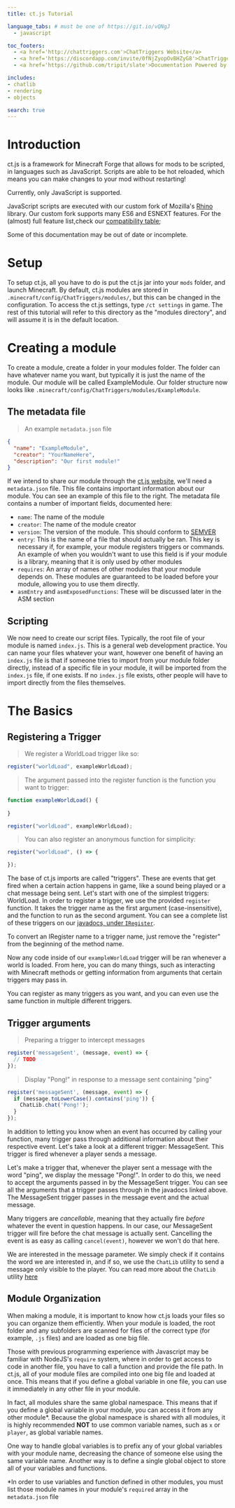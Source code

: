 ```yaml
---
title: ct.js Tutorial

language_tabs: # must be one of https://git.io/vQNgJ
  - javascript

toc_footers:
  - <a href='http://chattriggers.com'>ChatTriggers Website</a>
  - <a href='https://discordapp.com/invite/0fNjZyopOvBHZyG8'>ChatTriggers Discord</a>
  - <a href='https://github.com/tripit/slate'>Documentation Powered by Slate</a>

includes:
- chatlib
- rendering
- objects

search: true
---
```


# Introduction

ct.js is a framework for Minecraft Forge that allows for mods to be scripted, in
languages such as JavaScript. Scripts are able to be hot reloaded, which means
you can make changes to your mod without restarting!

<aside class="warning">
  Currently, only JavaScript is supported.
</aside>

JavaScript scripts are executed with our custom fork of Mozilla's 
[Rhino](https://developer.mozilla.org/en-US/docs/Mozilla/Projects/Rhino)
library. Our custom fork supports many ES6 and ESNEXT features. For the (almost)
full feature list,check our 
[compatibility table](https://chattriggers.github.io/rhino/);

<aside class="warning">
  Some of this documentation may be out of date or incomplete.
</aside>

# Setup

To setup ct.js, all you have to do is put the ct.js jar into your `mods` folder,
and launch Minecraft. By default, ct.js modules are stored in 
`.minecraft/config/ChatTriggers/modules/`, but this can be changed in the 
configuration. To access the ct.js settings, type `/ct settings` in game. The 
rest of this tutorial will refer to this directory as the "modules directory",
and will assume it is in the default location.
 
# Creating a module

To create a module, create a folder in your modules folder. The folder can have
whatever name you want, but typically it is just the name of the module. Our
module will be called ExampleModule. Our folder structure now looks like 
`.minecraft/config/ChatTriggers/modules/ExampleModule`.

## The metadata file

> An example `metadata.json` file

```json
{
  "name": "ExampleModule",
  "creator": "YourNameHere",
  "description": "Our first module!"
}
```


If we intend to share our module through the 
[ct.js website](https://chattriggers.com), we'll need a `metadata.json` file.
This file contains important information about our module. You can see an
example of this file to the right. The metadata file contains a number of 
important fields, documented here:

- `name`: The name of the module
- `creator`: The name of the module creator
- `version`: The version of the module. This should conform to 
  [SEMVER](https://semver.org/)
- `entry`: This is the name of a file that should actually be ran. This key is
  necessary if, for example, your module registers triggers or commands. An 
  example of when you wouldn't want to use this field is if your module is a 
  library, meaning that it is only used by other modules
- `requires`: An array of names of other modules that your module depends on.
  These modules are guaranteed to be loaded before your module, allowing you to 
  use them directly.
- `asmEntry` and `asmExposedFunctions`: These will be discussed later in the ASM
  section

## Scripting

We now need to create our script files. Typically, the root file of your module
is named `index.js`. This is a general web development practice. You can name
your files whatever your want, however one benefit of having an `index.js` file
is that if someone tries to import from your module folder directly, instead of
a specific file in your module, it will be imported from the `index.js` file, if
one exists. If no `index.js` file exists, other people will have to import
directly from the files themselves.

# The Basics

## Registering a Trigger

>We register a WorldLoad trigger like so:

```javascript
register("worldLoad", exampleWorldLoad);
```

>The argument passed into the register function is the function you want to trigger:

```javascript
function exampleWorldLoad() {
  
}

register("worldLoad", exampleWorldLoad);
```

>You can also register an anonymous function for simplicity:

```javascript
register("worldLoad", () => {

});
```

The base of ct.js imports are called "triggers". These are events that get fired
when a certain action happens in game, like a sound being played or a chat 
message being sent. Let's start with one of the simplest triggers: WorldLoad. In
order to register a trigger, we use the provided `register` function. It takes
the trigger name as the first argument (case-insensitive), and the function to
run as the second argument. You can see a complete list of these triggers on our 
[javadocs, under `IRegister`](https://www.chattriggers.com/javadocs/com/chattriggers/ctjs/engine/IRegister.html).

<aside class="notice">
  To convert an IRegister name to a trigger name, just remove the "register" from the beginning of the method name.
</aside>

Now any code inside of our `exampleWorldLoad` trigger will be ran whenever a world is loaded. From here, you 
can do many things, such as interacting with Minecraft methods or getting information from arguments that 
certain triggers may pass in.

<aside class="notice">
  You can register as many triggers as you want, and you can even use the same function in multiple different triggers.
</aside>

## Trigger arguments

> Preparing a trigger to intercept messages

```js
register('messageSent', (message, event) => {
  // TODO
});
```

> Display "Pong!" in response to a message sent containing "ping"

```js
register('messageSent', (message, event) => {
  if (message.toLowerCase().contains('ping')) {
    ChatLib.chat('Pong!');
  }
});
```

In addition to letting you know when an event has occurred by calling your function, many trigger pass through additional information about their respective event. Let's take a look at a different trigger: MessageSent. This trigger is fired whenever a player sends a message.

Let's make a trigger that, whenever the player sent a message with the word "ping", we display the message "Pong!". In order to do this, we need to accept the arguments passed in by the MessageSent trigger. You can see all the arguments that a trigger passes through in the javadocs linked above. The MessageSent trigger passes in the message event and the actual message.

Many triggers are _cancellable_, meaning that they actually fire _before_ whatever the event in question happens. In our case, our MessageSent trigger will fire before the chat message is actually sent. Cancelling the event is as easy as calling `cancel(event)`, however we won't do that here.

We are interested in the message parameter. We simply check if it contains the word we are interested in, and if so, we use the `ChatLib` utility to send a message only visible to the player. You can read more about the `ChatLib` utility [here](TODO)

## Module Organization

When making a module, it is important to know how ct.js loads your files so you can organize them efficiently. When your module is loaded, the root folder and any subfolders are scanned for files of the correct type (for example, `.js` files) and are loaded as one big file. 

Those with previous programming experience with Javascript may be familiar with NodeJS's `require` system, where in order to get access to code in another file, you have to call a function and provide the file path. In ct.js, all of your module files are compiled into one big file and loaded at once. This means that if you define a global variable in one file, you can use it immediately in any other file in your module.

In fact, all modules share the same global namespace. This means that if you define a global variable in your module, you can access it from any other module*. Because the global namespace is shared with all modules, it is highly recommended **NOT** to use common variable names, such as `x` or `player`, as global variable names. 

One way to handle global variables is to prefix any of your global variables with your module name, decreasing the chance of someone else using the same variable name. Another way is to define a single global object to store all of your variables and functions.

<aside class="warning">*In order to use variables and function defined in other modules, you must list those module names in your module's <code>required</code> array in the <code>metadata.json</code> file</aside>